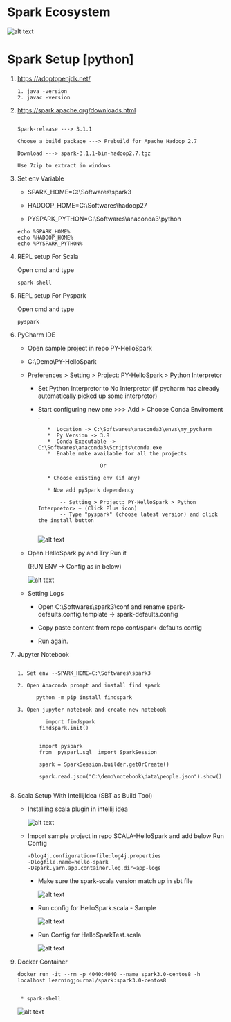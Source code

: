 # Spark Ecosystem 


![alt text](https://github.com/IAmZero247/spark-setup/blob/main/repo_images/spark_ecosystem.jpg?raw=true)
    
    

# Spark Setup [python]


1.  https://adoptopenjdk.net/

      ```
	  1. java -version
	  2. javac -version 
	  
	  ```


2.  https://spark.apache.org/downloads.html

      ```
	 
	 Spark-release ---> 3.1.1
     
	 Choose a build package ---> Prebuild for Apache Hadoop 2.7
	 
	 Download ---> spark-3.1.1-bin-hadoop2.7.tgz
	 
	 Use 7zip to extract in windows
	 
      ```	 
	 
3.  Set env Variable
    
      - SPARK_HOME=C:\Softwares\spark3

      - HADOOP_HOME=C:\Softwares\hadoop27

      - PYSPARK_PYTHON=C:\Softwares\anaconda3\python  

      ```
	  echo %SPARK_HOME%
	  echo %HADOOP_HOME%
	  echo %PYSPARK_PYTHON%
      ```	  

4.  REPL setup For Scala 

      Open cmd and type 

      `spark-shell`

5.  REPL setup For Pyspark  
    
      Open cmd and type 

      `pyspark`	
	  
6.  PyCharm IDE 

      * Open sample project in repo PY-HelloSpark 
	   
	  * C:\Demo\PY-HelloSpark
	  
	  * Preferences > Setting > Project: PY-HelloSpark > Python Interpretor 
	  
	      - Set Python Interpretor to No Interpretor (if pycharm has already automatically picked up some interpretor)
		   
		  -  Start configuring new one  >>>  Add >  Choose Conda Enviroment .
		      
			  ```
				 *  Location -> C:\Softwares\anaconda3\envs\my_pycharm
			     *  Py Version -> 3.8
			     *  Conda Executable -> C:\Softwares\anaconda3\Scripts\conda.exe
			     *  Enable make available for all the projects 
			   
			                      Or 
			   
			     * Choose existing env (if any)
			   
			     * Now add pySpark dependency 
			   
			         -- Setting > Project: PY-HelloSpark > Python Interpretor> + (Click Plus icon)
				     -- Type "pyspark" (choose latest version) and click the install button 
					  
	          ```
			  
			  ![alt text](https://github.com/IAmZero247/spark-setup/blob/main/repo_images/pycharm_setup_image1.jpg?raw=true)
			  
	  *  Open HelloSpark.py and Try Run it 
	      
		  (RUN ENV -> Config as in below) 
		  
		  
		  ![alt text](https://github.com/IAmZero247/spark-setup/blob/main/repo_images/pycharm_setup_helloworld_run_arguments.jpg?raw=true)
		 
	
      * Setting Logs
           
		   * Open C:\Softwares\spark3\conf and rename spark-defaults.config.template -> spark-defaults.config
		   
		   * Copy paste content from repo conf/spark-defaults.config 
		   
		   * Run again.
		    

7.  Jupyter Notebook 

      ```
	   
	  1. Set env --SPARK_HOME=C:\Softwares\spark3 
	  
	  2. Open Anaconda prompt and install find spark 
	       
		    python -m pip install findspark
			
	  3. Open jupyter notebook and create new notebook 

               import findspark 
			 findspark.init()
			 
			 
			 import pyspark 
			 from  pysparl.sql  import SparkSession 
			 
			 spark = SparkSession.builder.getOrCreate()
			 
			 spark.read.json("C:\demo\notebook\data\people.json").show()
			 
	  ```		 
          		  

8.  Scala Setup With IntellijIdea (SBT as Build Tool)
    
	  - Installing scala plugin in intellij idea 
	      
		  ![alt text](https://github.com/IAmZero247/spark-setup/blob/main/repo_images/intellij_idea_scala_plugin.jpg?raw=true)	   
			   
	  
	  
	  - Import sample project in repo SCALA-HelloSpark and add below Run Config
	    
		  ```
		  -Dlog4j.configuration=file:log4j.properties
		  -Dlogfile.name=hello-spark
		  -Dspark.yarn.app.container.log.dir=app-logs
		  ```
		  
		  * Make sure the spark-scala version match up in sbt file
		    
			  ![alt text](https://github.com/IAmZero247/spark-setup/blob/main/repo_images/sbt_scala_spark_version.jpg?raw=true)	   
			
		  
		  * Run config for HelloSpark.scala - Sample
		    
			  ![alt text](https://github.com/IAmZero247/spark-setup/blob/main/repo_images/intellij_idea_main_run_config.jpg?raw=true)	   
			
		  
		  * Run Config for HelloSparkTest.scala
		      
			  ![alt text](https://github.com/IAmZero247/spark-setup/blob/main/repo_images/intellij_idea_test_run_config.jpg?raw=true)	   
			
      		   
    
9.  Docker Container 

      ```
	  docker run -it --rm -p 4040:4040 --name spark3.0-centos8 -h localhost learningjournal/spark:spark3.0-centos8
	  
	  
	   * spark-shell
      ```	  
			   
	  ![alt text](https://github.com/IAmZero247/spark-setup/blob/main/repo_images/docker_spark.jpg?raw=true)	   
			   
	  
    	
   
